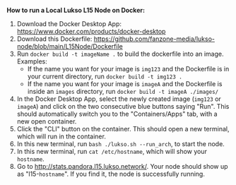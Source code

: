 
**How to run a Local Lukso L15 Node on Docker:**
1. Download the Docker Desktop App: https://www.docker.com/products/docker-desktop
2. Download this Dockerfile: https://github.com/fanzone-media/lukso-node/blob/main/L15Node/Dockerfile
3. Run `docker build -t imageName .` to build the dockerfile into an image. Examples:
    - If the name you want for your image is `img123` and the Dockerfile is in your current directory, run `docker build -t img123 .`
    - If the name you want for your image is `imageA` and the Dockerfile is inside an `images` directory, run `docker build -t imageA ./images/`
4. In the Docker Desktop App, select the newly created image (`img123` or `imageA`) and click on the two consecutive blue buttons saying "Run". This should automatically switch you to the "Containers/Apps" tab, with a new open container.
5. Click the "CLI" button on the container. This should open a new terminal, which will run in the container.
7. In this new terminal, run `bash ./lukso.sh --run_arch`, to start the node.
8. In this new terminal, run `cat /etc/hostname`, which will show your `hostname`.
9. Go to http://stats.pandora.l15.lukso.network/. Your node should show up as "l15-`hostname`". If you find it, the node is successfully running.
